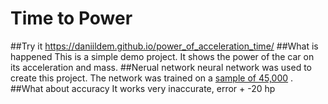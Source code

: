 # Time to Power
##Try it
https://daniildem.github.io/power_of_acceleration_time/
##What is happened
This is a simple demo project. It shows the power of the car on its acceleration and mass.
##Nerual network
neural network was used to create this project. The network was trained on a [sample of 45,000](https://github.com/DaniilDem/power_of_acceleration_time/blob/master/nerual_network/db_auto.xlsx) .
##What about accuracy
It works very inaccurate, error + -20 hp
